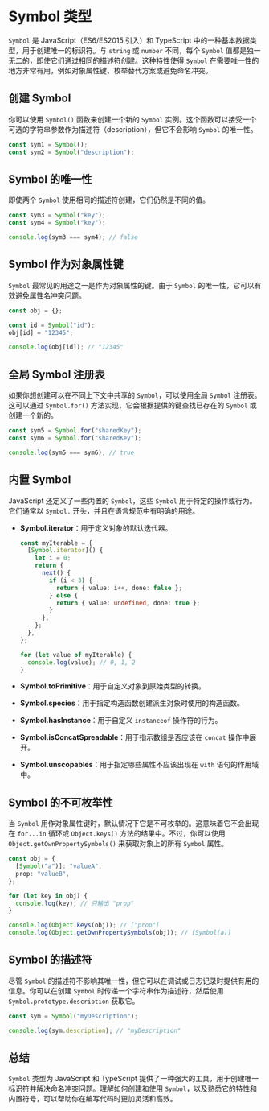 # Symbol 类型

`Symbol` 是 JavaScript（ES6/ES2015 引入）和 TypeScript 中的一种基本数据类型，用于创建唯一的标识符。与 `string` 或 `number` 不同，每个 `Symbol` 值都是独一无二的，即使它们通过相同的描述符创建。这种特性使得 `Symbol` 在需要唯一性的地方非常有用，例如对象属性键、枚举替代方案或避免命名冲突。

## 创建 Symbol

你可以使用 `Symbol()` 函数来创建一个新的 `Symbol` 实例。这个函数可以接受一个可选的字符串参数作为描述符（description），但它不会影响 `Symbol` 的唯一性。

```typescript
const sym1 = Symbol();
const sym2 = Symbol("description");
```

## Symbol 的唯一性

即使两个 `Symbol` 使用相同的描述符创建，它们仍然是不同的值。

```typescript
const sym3 = Symbol("key");
const sym4 = Symbol("key");

console.log(sym3 === sym4); // false
```

## Symbol 作为对象属性键

`Symbol` 最常见的用途之一是作为对象属性的键。由于 `Symbol` 的唯一性，它可以有效避免属性名冲突问题。

```typescript
const obj = {};

const id = Symbol("id");
obj[id] = "12345";

console.log(obj[id]); // "12345"
```

## 全局 Symbol 注册表

如果你想创建可以在不同上下文中共享的 `Symbol`，可以使用全局 `Symbol` 注册表。这可以通过 `Symbol.for()` 方法实现，它会根据提供的键查找已存在的 `Symbol` 或创建一个新的。

```typescript
const sym5 = Symbol.for("sharedKey");
const sym6 = Symbol.for("sharedKey");

console.log(sym5 === sym6); // true
```

## 内置 Symbol

JavaScript 还定义了一些内置的 `Symbol`，这些 `Symbol` 用于特定的操作或行为。它们通常以 `Symbol.` 开头，并且在语言规范中有明确的用途。

- **Symbol.iterator**：用于定义对象的默认迭代器。

  ```typescript
  const myIterable = {
    [Symbol.iterator]() {
      let i = 0;
      return {
        next() {
          if (i < 3) {
            return { value: i++, done: false };
          } else {
            return { value: undefined, done: true };
          }
        },
      };
    },
  };

  for (let value of myIterable) {
    console.log(value); // 0, 1, 2
  }
  ```

- **Symbol.toPrimitive**：用于自定义对象到原始类型的转换。

- **Symbol.species**：用于指定构造函数创建派生对象时使用的构造函数。

- **Symbol.hasInstance**：用于自定义 `instanceof` 操作符的行为。

- **Symbol.isConcatSpreadable**：用于指示数组是否应该在 `concat` 操作中展开。

- **Symbol.unscopables**：用于指定哪些属性不应该出现在 `with` 语句的作用域中。

## Symbol 的不可枚举性

当 `Symbol` 用作对象属性键时，默认情况下它是不可枚举的。这意味着它不会出现在 `for...in` 循环或 `Object.keys()` 方法的结果中。不过，你可以使用 `Object.getOwnPropertySymbols()` 来获取对象上的所有 `Symbol` 属性。

```typescript
const obj = {
  [Symbol("a")]: "valueA",
  prop: "valueB",
};

for (let key in obj) {
  console.log(key); // 只输出 "prop"
}

console.log(Object.keys(obj)); // ["prop"]
console.log(Object.getOwnPropertySymbols(obj)); // [Symbol(a)]
```

## Symbol 的描述符

尽管 `Symbol` 的描述符不影响其唯一性，但它可以在调试或日志记录时提供有用的信息。你可以在创建 `Symbol` 时传递一个字符串作为描述符，然后使用 `Symbol.prototype.description` 获取它。

```typescript
const sym = Symbol("myDescription");

console.log(sym.description); // "myDescription"
```

## 总结

`Symbol` 类型为 JavaScript 和 TypeScript 提供了一种强大的工具，用于创建唯一标识符并解决命名冲突问题。理解如何创建和使用 `Symbol`，以及熟悉它的特性和内置符号，可以帮助你在编写代码时更加灵活和高效。
